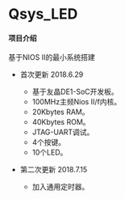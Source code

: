 # Qsys_LED

#### 项目介绍
基于NIOS Ⅱ的最小系统搭建

* 首次更新 2018.6.29
    * 基于友晶DE1-SoC开发板。
    * 100MHz主频Nios Ⅱ/f内核。
    * 20Kbytes RAM。
    * 40Kbytes ROM。
    * JTAG-UART调试。
    * 4个按键。
    * 10个LED。

* 第二次更新 2018.7.15
    * 加入通用定时器。
